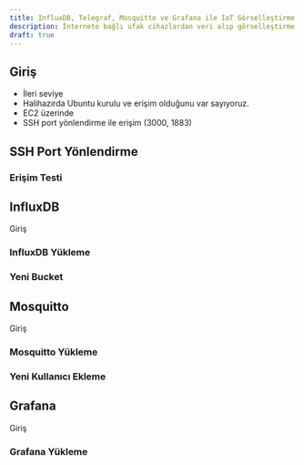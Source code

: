 ```yaml
---
title: InfluxDB, Telegraf, Mosquitto ve Grafana ile IoT Görselleştirme
description: İnternete bağlı ufak cihazlardan veri alıp görselleştirme yöntemlerinden biri.
draft: true
---
```


## Giriş

- İleri seviye
- Halihazırda Ubuntu kurulu ve erişim olduğunu var sayıyoruz.
- EC2 üzerinde
- SSH port yönlendirme ile erişim (3000, 1883)

## SSH Port Yönlendirme

### Erişim Testi

## InfluxDB

Giriş

### InfluxDB Yükleme

### Yeni Bucket

## Mosquitto

Giriş

### Mosquitto Yükleme

### Yeni Kullanıcı Ekleme

## Grafana

Giriş

### Grafana Yükleme
